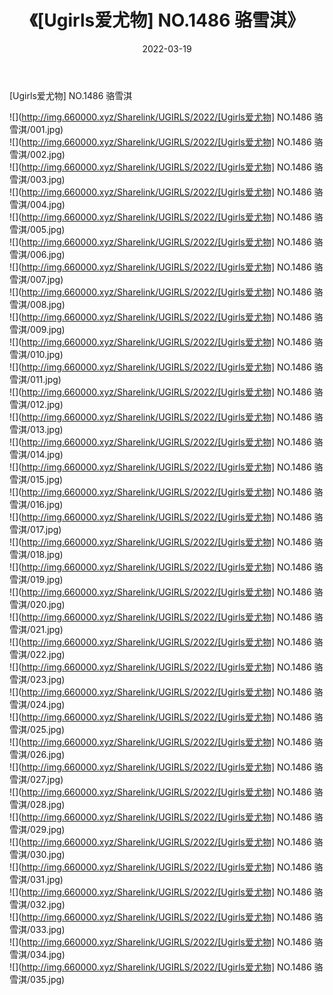 ﻿---
layout: post
title:  《[Ugirls爱尤物] NO.1486 骆雪淇》
date:   2022-03-19
img: http://img.660000.xyz/Sharelink/UGIRLS/2022/[Ugirls爱尤物] NO.1486 骆雪淇/000.jpg
categories: [美女, 清纯, 唯美]
---

[Ugirls爱尤物] NO.1486 骆雪淇

 ![](http://img.660000.xyz/Sharelink/UGIRLS/2022/[Ugirls爱尤物] NO.1486 骆雪淇/001.jpg) <br>![](http://img.660000.xyz/Sharelink/UGIRLS/2022/[Ugirls爱尤物] NO.1486 骆雪淇/002.jpg) <br>![](http://img.660000.xyz/Sharelink/UGIRLS/2022/[Ugirls爱尤物] NO.1486 骆雪淇/003.jpg) <br>![](http://img.660000.xyz/Sharelink/UGIRLS/2022/[Ugirls爱尤物] NO.1486 骆雪淇/004.jpg) <br>![](http://img.660000.xyz/Sharelink/UGIRLS/2022/[Ugirls爱尤物] NO.1486 骆雪淇/005.jpg) <br>![](http://img.660000.xyz/Sharelink/UGIRLS/2022/[Ugirls爱尤物] NO.1486 骆雪淇/006.jpg) <br>![](http://img.660000.xyz/Sharelink/UGIRLS/2022/[Ugirls爱尤物] NO.1486 骆雪淇/007.jpg) <br>![](http://img.660000.xyz/Sharelink/UGIRLS/2022/[Ugirls爱尤物] NO.1486 骆雪淇/008.jpg) <br>![](http://img.660000.xyz/Sharelink/UGIRLS/2022/[Ugirls爱尤物] NO.1486 骆雪淇/009.jpg) <br>![](http://img.660000.xyz/Sharelink/UGIRLS/2022/[Ugirls爱尤物] NO.1486 骆雪淇/010.jpg) <br>![](http://img.660000.xyz/Sharelink/UGIRLS/2022/[Ugirls爱尤物] NO.1486 骆雪淇/011.jpg) <br>![](http://img.660000.xyz/Sharelink/UGIRLS/2022/[Ugirls爱尤物] NO.1486 骆雪淇/012.jpg) <br>![](http://img.660000.xyz/Sharelink/UGIRLS/2022/[Ugirls爱尤物] NO.1486 骆雪淇/013.jpg) <br>![](http://img.660000.xyz/Sharelink/UGIRLS/2022/[Ugirls爱尤物] NO.1486 骆雪淇/014.jpg) <br>![](http://img.660000.xyz/Sharelink/UGIRLS/2022/[Ugirls爱尤物] NO.1486 骆雪淇/015.jpg) <br>![](http://img.660000.xyz/Sharelink/UGIRLS/2022/[Ugirls爱尤物] NO.1486 骆雪淇/016.jpg) <br>![](http://img.660000.xyz/Sharelink/UGIRLS/2022/[Ugirls爱尤物] NO.1486 骆雪淇/017.jpg) <br>![](http://img.660000.xyz/Sharelink/UGIRLS/2022/[Ugirls爱尤物] NO.1486 骆雪淇/018.jpg) <br>![](http://img.660000.xyz/Sharelink/UGIRLS/2022/[Ugirls爱尤物] NO.1486 骆雪淇/019.jpg) <br>![](http://img.660000.xyz/Sharelink/UGIRLS/2022/[Ugirls爱尤物] NO.1486 骆雪淇/020.jpg) <br>![](http://img.660000.xyz/Sharelink/UGIRLS/2022/[Ugirls爱尤物] NO.1486 骆雪淇/021.jpg) <br>![](http://img.660000.xyz/Sharelink/UGIRLS/2022/[Ugirls爱尤物] NO.1486 骆雪淇/022.jpg) <br>![](http://img.660000.xyz/Sharelink/UGIRLS/2022/[Ugirls爱尤物] NO.1486 骆雪淇/023.jpg) <br>![](http://img.660000.xyz/Sharelink/UGIRLS/2022/[Ugirls爱尤物] NO.1486 骆雪淇/024.jpg) <br>![](http://img.660000.xyz/Sharelink/UGIRLS/2022/[Ugirls爱尤物] NO.1486 骆雪淇/025.jpg) <br>![](http://img.660000.xyz/Sharelink/UGIRLS/2022/[Ugirls爱尤物] NO.1486 骆雪淇/026.jpg) <br>![](http://img.660000.xyz/Sharelink/UGIRLS/2022/[Ugirls爱尤物] NO.1486 骆雪淇/027.jpg) <br>![](http://img.660000.xyz/Sharelink/UGIRLS/2022/[Ugirls爱尤物] NO.1486 骆雪淇/028.jpg) <br>![](http://img.660000.xyz/Sharelink/UGIRLS/2022/[Ugirls爱尤物] NO.1486 骆雪淇/029.jpg) <br>![](http://img.660000.xyz/Sharelink/UGIRLS/2022/[Ugirls爱尤物] NO.1486 骆雪淇/030.jpg) <br>![](http://img.660000.xyz/Sharelink/UGIRLS/2022/[Ugirls爱尤物] NO.1486 骆雪淇/031.jpg) <br>![](http://img.660000.xyz/Sharelink/UGIRLS/2022/[Ugirls爱尤物] NO.1486 骆雪淇/032.jpg) <br>![](http://img.660000.xyz/Sharelink/UGIRLS/2022/[Ugirls爱尤物] NO.1486 骆雪淇/033.jpg) <br>![](http://img.660000.xyz/Sharelink/UGIRLS/2022/[Ugirls爱尤物] NO.1486 骆雪淇/034.jpg) <br>![](http://img.660000.xyz/Sharelink/UGIRLS/2022/[Ugirls爱尤物] NO.1486 骆雪淇/035.jpg) <br>